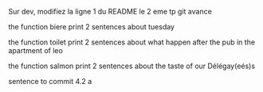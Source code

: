 Sur dev, modifiez la ligne 1 du README
le 2 eme tp git avance


the function biere print 2 sentences about tuesday 

the function toilet print 2 sentences about what happen after the pub in the apartment of leo

the function salmon print 2 sentences about the taste of our Délégay(eés)s

sentence to commit 4.2 a 